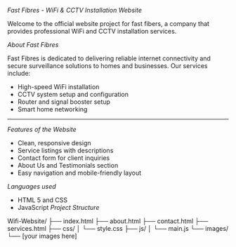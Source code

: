 *Fast Fibres - WiFi & CCTV Installation Website*

Welcome to the official website project for fast fibers, a company that provides professional WiFi and CCTV installation services.

*About Fast Fibres*

Fast Fibres is dedicated to delivering reliable internet connectivity and secure surveillance solutions to homes and businesses. Our services include:

- High-speed WiFi installation
- CCTV system setup and configuration
- Router and signal booster setup
- Smart home networking

---

*Features of the Website*

- Clean, responsive design
- Service listings with descriptions
- Contact form for client inquiries
- About Us and Testimonials section
- Easy navigation and mobile-friendly layout

 *Languages used*

- HTML 5 and CSS
- JavaScript
  *Project Structure*

Wifi-Website/
├── index.html
├── about.html
├── contact.html
├── services.html
├── css/
│   └── style.css
├── js/
│   └── main.js
└── images/
    └── [your images here]
